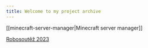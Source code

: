 ```yaml
---
title: Welcome to my project archive
---
```

[[minecraft-server-manager|Minecraft server manager]]

[Robosoutěž 2023](https://github.com/Floxicek/Robosoutez2023)

